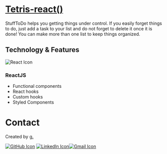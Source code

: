 # [Tetris-react()](https://tetris-react-gold.vercel.app/)

StuffToDo helps you getting things under control. If you easily forget things to do, just add a task to your list and do not forget to delete it once it is done! You can make more than one list to keep things organized.

## Technology & Features

<img src="https://img.icons8.com/ios-filled/50/000000/react-native.png" alt="React Icon"/>

### ReactJS

- Functional components
- React hooks
- Custom hooks
- Styled Components

# Contact

Created by [g.](https://www.linkedin.com/in/giuliano-marco-montis/)

[<img src="https://img.icons8.com/clouds/100/000000/github.png" alt="GitHub Icon"/>](https://github.com/GiulianoMarcoMontis)
[<img src="https://img.icons8.com/clouds/100/000000/linkedin.png" alt="LinkedIn Icon"/>](https://www.linkedin.com/in/giuliano-marco-montis/)[<img src="https://img.icons8.com/clouds/100/000000/gmail-new.png" alt="Gmail Icon"/>](mailto:giuliano.montis@gmail.com)
